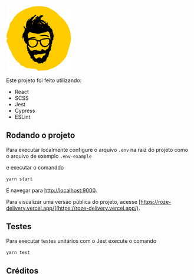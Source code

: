 ![Roze Delivery](src/assets/images/png/logo.png)

Este projeto foi feito utilizando:

- React
- SCSS
- Jest
- Cypress
- ESLint

## Rodando o projeto

Para executar localmente configure o arquivo ```.env``` na raiz do projeto como o arquivo de exemplo ``` .env-example ```

e executar o comanddo

```bash
yarn start
```

E navegar para [http://localhost:9000](http://localhost:9000).

Para visualizar uma versão pública do projeto, acesse [https://roze-delivery.vercel.app/](https://roze-delivery.vercel.app/).

## Testes

Para executar testes unitários com o Jest execute o comando

```bash
yarn test
```


## Créditos

